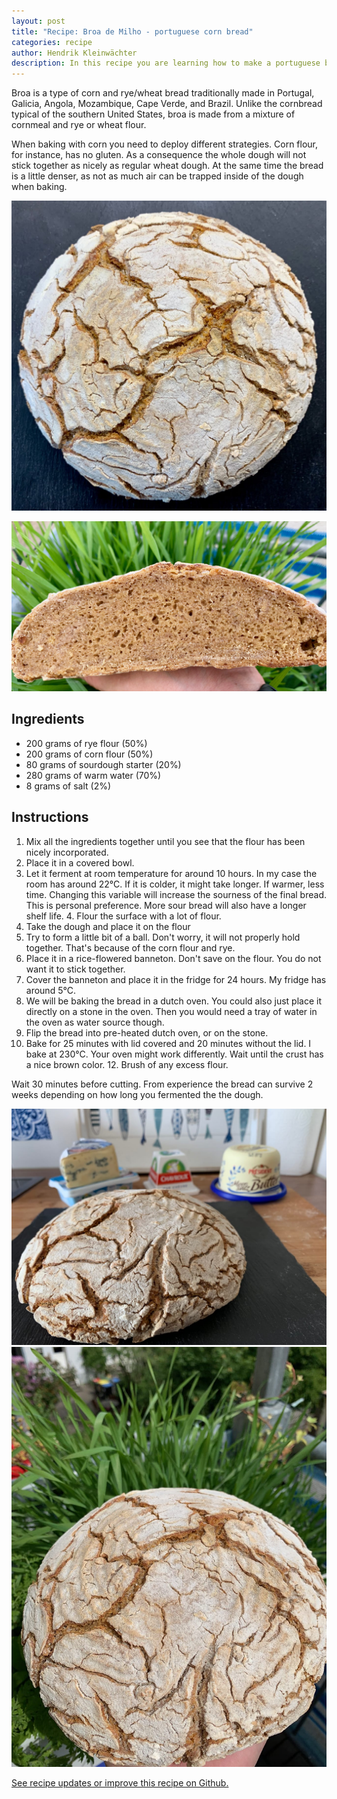 ```yaml
---
layout: post
title: "Recipe: Broa de Milho - portuguese corn bread"
categories: recipe
author: Hendrik Kleinwächter
description: In this recipe you are learning how to make a portuguese broa de milho. A typical bread that is often enjoyed with soups. It is a mixture of rye and corn made with sourdough.
---
```

Broa is a type of corn and rye/wheat bread traditionally made in Portugal,
Galicia, Angola, Mozambique, Cape Verde, and Brazil. Unlike the cornbread
typical of the southern United States, broa is made from a mixture of
cornmeal and rye or wheat flour.

When baking with corn you need to deploy different strategies.
Corn flour, for instance, has no gluten.  As a consequence the whole dough
will not stick together as nicely as regular wheat dough.
At the same time the bread is a little denser, as not as
much air can be trapped inside of the dough when baking.

![Portuguese Broa Bread](/assets/images/recipes/portuguese-broa-corn-bread-1.jpg)

![Portuguese Broa Bread](/assets/images/recipes/portuguese-broa-corn-bread-4.jpg)


## Ingredients
* 200 grams of rye flour (50%)
* 200 grams of corn flour (50%)
* 80 grams of sourdough starter (20%)
* 280 grams of warm water (70%)
* 8 grams of salt (2%)

## Instructions

1. Mix all the ingredients together until you see that the flour has been nicely incorporated.
2. Place it in a covered bowl.
3. Let it ferment at room temperature for around 10 hours. In my case the room has around 22°C. If it is colder, it might take longer. If warmer, less time. Changing this variable will increase the sourness of the final bread. This is personal preference. More sour bread will also have a longer shelf life. 4. Flour the surface with a lot of flour.
5. Take the dough and place it on the flour
6. Try to form a little bit of a ball. Don't worry, it will not properly hold together. That's because of the corn flour and rye.
7. Place it in a rice-flowered banneton. Don't save on the flour. You do not want it to stick together.
8. Cover the banneton and place it in the fridge for 24 hours. My fridge has around 5°C.
9. We will be baking the bread in a dutch oven. You could also just place it directly on a stone in the oven. Then you would need a tray of water in the oven as water source though.
10. Flip the bread into pre-heated dutch oven, or on the stone.
11. Bake for 25 minutes with lid covered and 20 minutes without the lid. I bake at 230°C. Your oven might work differently. Wait until the crust has a nice brown color. 12. Brush of any excess flour.

Wait 30 minutes before cutting. From experience the bread can survive 2 weeks
depending on how long you fermented the the dough.

![Portuguese Broa Bread](/assets/images/recipes/portuguese-broa-corn-bread-2.jpg)
![Portuguese Broa Bread](/assets/images/recipes/portuguese-broa-corn-bread-3.jpg)

[See recipe updates or improve this recipe on Github.](https://github.com/hendricius/the-bread-code/blob/master/recipes/savory/portuguese-broa-corn-bread.md)
